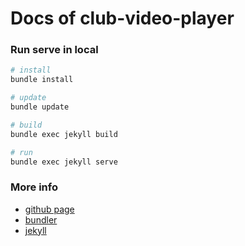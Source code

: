 # Docs of club-video-player

### Run serve in local
```sh
# install
bundle install

# update
bundle update

# build
bundle exec jekyll build

# run
bundle exec jekyll serve
```

### More info
- [github page](https://docs.github.com/en/pages/configuring-a-custom-domain-for-your-github-pages-site)
- [bundler](https://bundler.io/)
- [jekyll](https://jekyllrb.com/)
